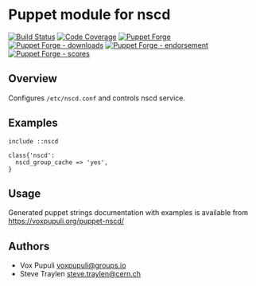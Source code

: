 # Puppet module for nscd

[![Build Status](https://travis-ci.org/voxpupuli/puppet-nscd.png?branch=master)](https://travis-ci.org/voxpupuli/puppet-nscd)
[![Code Coverage](https://coveralls.io/repos/github/voxpupuli/puppet-nscd/badge.svg?branch=master)](https://coveralls.io/github/voxpupuli/puppet-nscd)
[![Puppet Forge](https://img.shields.io/puppetforge/v/puppet/nscd.svg)](https://forge.puppetlabs.com/puppet/nscd)
[![Puppet Forge - downloads](https://img.shields.io/puppetforge/dt/puppet/nscd.svg)](https://forge.puppetlabs.com/puppet/nscd)
[![Puppet Forge - endorsement](https://img.shields.io/puppetforge/e/puppet/nscd.svg)](https://forge.puppetlabs.com/puppet/nscd)
[![Puppet Forge - scores](https://img.shields.io/puppetforge/f/puppet/nscd.svg)](https://forge.puppetlabs.com/puppet/nscd)


## Overview

Configures `/etc/nscd.conf` and controls nscd service.

## Examples

```puppet
include ::nscd
```

```puppet
class{'nscd':
  nscd_group_cache => 'yes',
}
```

## Usage

Generated puppet strings documentation with examples is available from
https://voxpupuli.org/puppet-nscd/

## Authors

* Vox Pupuli <voxpupuli@groups.io>
* Steve Traylen <steve.traylen@cern.ch>



